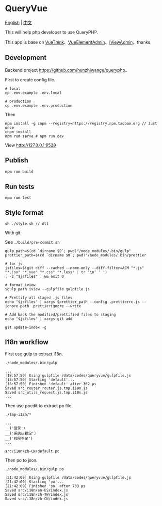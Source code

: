 # QueryVue

<a href="./README.md">English</a> | <a href="./README-zh-CN.md">中文</a>

This will help php developer to use QueryPHP.

This app is base on [VueThink](https://github.com/honraytech/VueThink)、[VueElementAdmin](https://github.com/PanJiaChen/vue-element-admin)、[IViewAdmin](https://github.com/iview/iview-admin)，thanks

## Development

Backend project <https://github.com/hunzhiwange/queryphp>。

First to create config file.

```
# local
cp .env.example .env.local

# production
cp .env.example .env.production
```

Then

```bas
npm install -g cnpm --registry=https://registry.npm.taobao.org // Just once
cnpm install
npm run serve # npm run dev
```
View http://127.0.0.1:9528

## Publish

```bash
npm run build
```

## Run tests

```
npm run test
```

## Style format

```
sh ./style.sh // All
```

With git

See `./build/pre-commit.sh`

```
gulp_path=$(cd `dirname $0`; pwd)"/node_modules/.bin/gulp"
prettier_path=$(cd `dirname $0`; pwd)"/node_modules/.bin/prettier

# for js
jsfiles=$(git diff --cached --name-only --diff-filter=ACM "*.js" "*.jsx" "*.vue" "*.css" "*.less" | tr '\n' ' ')
[ -z "$jsfiles" ] && exit 0

# format iview
$gulp_path iview --gulpfile gulpfile.js

# Prettify all staged .js files
echo "$jsfiles" | xargs $prettier_path --config .prettierrc.js --ignore-path .prettierignore --write

# Add back the modified/prettified files to staging
echo "$jsfiles" | xargs git add

git update-index -g

```

## I18n workflow

First use gulp to extract i18n.

```
./node_modules/.bin/gulp

...
[18:57:50] Using gulpfile /data/codes/queryvue/gulpfile.js
[18:57:50] Starting 'default'...
[18:57:50] Finished 'default' after 362 μs
Saved src_router_router.js.tmp.i18n.js
Saved src_utils_request.js.tmp.i18n.js
...
```

Then use poedit to extract po file.

```
./tmp-i18n/*

...
__('登录')
__('系统已锁定')
__('权限不足')
...

src/i18n/zh-CN/default.po
```

Then po to json.

```
./node_modules/.bin/gulp po

[21:42:09] Using gulpfile /data/codes/queryvue/gulpfile.js
[21:42:09] Starting 'po'...
[21:42:09] Finished 'po' after 733 μs
Saved src/i18n/en-US/index.js
Saved src/i18n/zh-TW/index.js
Saved src/i18n/zh-CN/index.js
```
